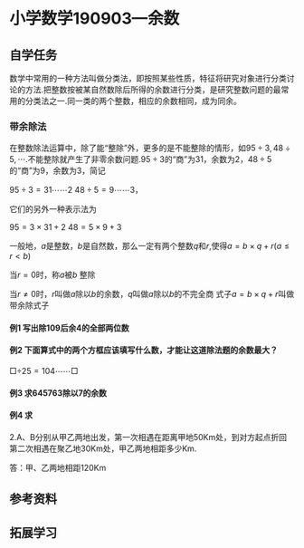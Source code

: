 # 小学数学190903—余数

## 自学任务

数学中常用的一种方法叫做分类法，即按照某些性质，特征将研究对象进行分类讨论的方法.把整数按被某自然数除后所得的余数进行分类，是研究整数问题的最常用的分类法之一.同一类的两个整数，相应的余数相同，成为同余。

### 带余除法

在整数除法运算中，除了能“整除”外，更多的是不能整除的情形，如$95\div3,48\div5,\cdots.$不能整除就产生了非零余数问题.$95\div3$的“商”为31，余数为2，$48\div5$的“商”为9，余数为3，简记

$95\div3=31\cdots\cdots2$			$48\div5=9\cdots\cdots3$，

它们的另外一种表示法为

$95=3\times31+2$			$48=5\times9+3$

一般地，$a$是整数，$b$是自然数，那么一定有两个整数$q$和$r$,使得$a=b\times q+r(a\leq r<b)$

当$r=0$时，称$a$被$b$ 整除

当$r\neq0$时，$r$叫做$a$除以$b$的余数，$q$叫做$a$除以$b$的不完全商
式子$a=b\times q+r$叫做带余除式子

#### 例1 写出除109后余4的全部两位数

#### 例2 下面算式中的两个方框应该填写什么数，才能让这道除法题的余数最大？

$\Box\div25=104\cdots\cdots\Box$

#### 例3 求645763除以7的余数

#### 例4 求

2.A、B分别从甲乙两地出发，第一次相遇在距离甲地50Km处，到对方起点折回第二次相遇在聚乙地30Km处，甲乙两地相距多少Km.



答：甲、乙两地相距120Km

## 参考资料



## 拓展学习